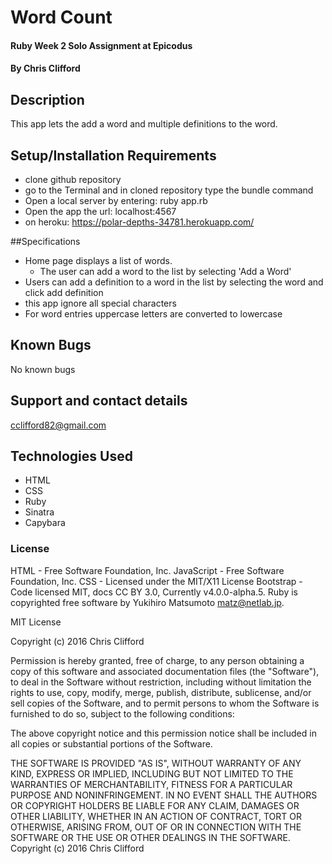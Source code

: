 # Word Count

#### Ruby Week 2 Solo Assignment at Epicodus

#### By Chris Clifford

## Description

This app lets the add a word and multiple definitions to the word.


## Setup/Installation Requirements

* clone github repository
* go to the Terminal and in cloned repository type the bundle command
* Open a local server by entering: ruby app.rb
* Open the app the url: localhost:4567
* on heroku: https://polar-depths-34781.herokuapp.com/


##Specifications

* Home page displays a list of words.
  * The user can add a word to the list by selecting 'Add a Word'
* Users can add a definition to a word in the list by selecting the word and click add definition
* this app ignore all special characters
* For word entries uppercase letters are converted to lowercase

## Known Bugs

No known bugs

## Support and contact details

cclifford82@gmail.com

## Technologies Used

* HTML
* CSS
* Ruby
* Sinatra
* Capybara

### License

HTML - Free Software Foundation, Inc. JavaScript - Free Software Foundation, Inc. CSS - Licensed under the MIT/X11 License Bootstrap - Code licensed MIT, docs CC BY 3.0, Currently v4.0.0-alpha.5. Ruby is copyrighted free software by Yukihiro Matsumoto <matz@netlab.jp>.

MIT License

Copyright (c) 2016 Chris Clifford

Permission is hereby granted, free of charge, to any person obtaining a copy
of this software and associated documentation files (the "Software"), to deal
in the Software without restriction, including without limitation the rights
to use, copy, modify, merge, publish, distribute, sublicense, and/or sell
copies of the Software, and to permit persons to whom the Software is
furnished to do so, subject to the following conditions:

The above copyright notice and this permission notice shall be included in all
copies or substantial portions of the Software.

THE SOFTWARE IS PROVIDED "AS IS", WITHOUT WARRANTY OF ANY KIND, EXPRESS OR
IMPLIED, INCLUDING BUT NOT LIMITED TO THE WARRANTIES OF MERCHANTABILITY,
FITNESS FOR A PARTICULAR PURPOSE AND NONINFRINGEMENT. IN NO EVENT SHALL THE
AUTHORS OR COPYRIGHT HOLDERS BE LIABLE FOR ANY CLAIM, DAMAGES OR OTHER
LIABILITY, WHETHER IN AN ACTION OF CONTRACT, TORT OR OTHERWISE, ARISING FROM,
OUT OF OR IN CONNECTION WITH THE SOFTWARE OR THE USE OR OTHER DEALINGS IN THE
SOFTWARE.
Copyright (c) 2016 Chris Clifford
